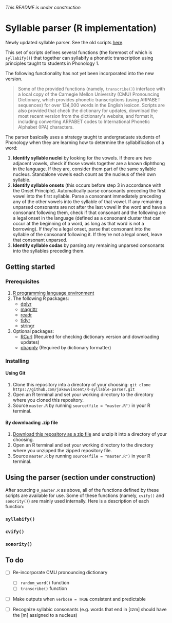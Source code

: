 *This README is under construction*

# Syllable parser (R implementation)

Newly updated syllable parser. See the old scripts [here](https://jakewvincent.github.com/R-syllable-parser_old).

This set of scripts defines several functions (the foremost of which is `syllabify()`) that together can syllabify a phonetic transcription using principles taught to students in Phonology 1.

The following functionality has not yet been incorporated into the new version.
> Some of the provided functions (namely, `transcribe()`) interface with a local copy of the Carnegie Mellon University (CMU) Pronouncing Dictionary, which provides phonetic transcriptions (using ARPABET sequences) for over 134,000 words in the English lexicon. Scripts are also provided that check the dictionary for updates, download the most recent version from the dictionary's website, and format it, including converting ARPABET codes to International Phonetic Alphabet (IPA) characters.

The parser basically uses a strategy taught to undergraduate students of Phonology when they are learning how to determine the syllabification of a word:

1. **Identify syllable nuclei** by looking for the vowels. If there are two adjacent vowels, check if those vowels together are a known diphthong in the language. If they are, consider them part of the same syllable nucleus. Standalone vowels each count as the nucleus of their own syllable.
2. **Identify syllable onsets** (this occurs before step 3 in accordance with the Onset Principle). Automatically parse consonants preceding the first vowel into the first syllable. Parse a consonant immediately preceding any of the other vowels into the syllable of that vowel. If any remaining unparsed consonants are not after the last vowel in the word and have a consonant following them, check if that consonant and the following are a legal onset in the language (defined as a consonant cluster that can occur at the beginning of a word, as long as that word is not a borrowing). If they're a legal onset, parse that consonant into the syllable of the consonant following it. If they're not a legal onset, leave that consonant unparsed.
3. **Identify syllable codas** by parsing any remaining unparsed consonants into the syllables preceding them.

## Getting started

### Prerequisites
1. [R programming language environment](https://www.r-project.org/about.html)
2. The following R packages:
   * [dplyr](https://cran.r-project.org/web/packages/dplyr/index.html)
   * [magrittr](https://cran.r-project.org/web/packages/magrittr/index.html)
   * [readr](https://cran.r-project.org/web/packages/readr/index.html)
   * [tidyr](https://cran.r-project.org/web/packages/tidyr/index.html)
   * [stringr](https://cran.r-project.org/web/packages/stringr/index.html)
3. Optional packages:
   * [RCurl](https://cran.r-project.org/web/packages/RCurl/index.html) (Required for checking dictionary version and downloading updates)
   * [pbapply](https://cran.rstudio.com/web/packages/pbapply/index.html) (Required by dictionary formatter)

### Installing
#### Using Git
1. Clone this repository into a directory of your choosing: `git clone https://github.com/jakewvincent/R-syllable-parser.git`
2. Open an R terminal and set your working directory to the directory where you cloned this repository.
3. Source `master.R` by running `source(file = "master.R")` in your R terminal.

#### By downloading .zip file
1. [Download this repository as a zip file](https://github.com/jakewvincent/R-syllable-parser/archive/master.zip) and unzip it into a directory of your choosing.
2. Open an R terminal and set your working directory to the directory where you unzipped the zipped repository file.
3. Source `master.R` by running `source(file = "master.R")` in your R terminal.

## Using the parser (section under construction)
After sourcing `0_master.R` as above, all of the functions defined by these scripts are available for use. Some of these functions (namely, `cvify()` and `sonority()`) are mainly used internally. Here is a description of each function:

### `syllabify()`
### `cvify()`
### `sonority()`

## To do
* [ ] Re-incorporate CMU pronouncing dictionary
    * [ ] `random_word()` function
    * [ ] `transcribe()` function
* [ ] Make outputs when `verbose = TRUE` consistent and predictable
* [ ] Recognize syllabic consonants (e.g. words that end in [ɪzm] should have the [m] assigned to a nucleus)

